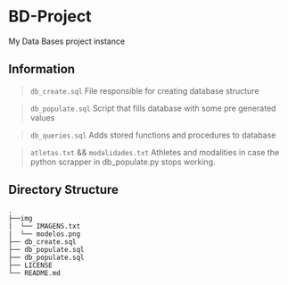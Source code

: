 # BD-Project
My Data Bases project instance

## Information
> `db_create.sql` 
File responsible for creating database structure

> `db_populate.sql`
Script that fills database with some pre generated values

> `db_queries.sql`
Adds stored functions and procedures  to database

> `atletas.txt` && `modalidades.txt`
Athletes and modalities in case the python scrapper in db_populate.py stops working.


## Directory Structure
```
.
├──img
|  └── IMAGENS.txt
|  └── modelos.png
├── db_create.sql
├── db_populate.sql
├── db_populate.sql
├── LICENSE
└── README.md
```
